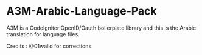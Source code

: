 A3M-Arabic-Language-Pack
========================

A3M is a CodeIgniter OpenID/Oauth boilerplate library and this is the Arabic translation for language files. 

Credits : @01walid for corrections